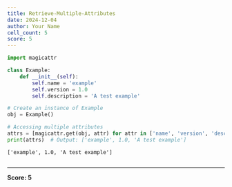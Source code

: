 ```yaml
---
title: Retrieve-Multiple-Attributes
date: 2024-12-04
author: Your Name
cell_count: 5
score: 5
---
```


```python
import magicattr
```


```python
class Example:
    def __init__(self):
        self.name = 'example'
        self.version = 1.0
        self.description = 'A test example'
```


```python
# Create an instance of Example
obj = Example()
```


```python
# Accessing multiple attributes
attrs = [magicattr.get(obj, attr) for attr in ['name', 'version', 'description']]
print(attrs)  # Output: ['example', 1.0, 'A test example']
```

    ['example', 1.0, 'A test example']



```python

```


---
**Score: 5**
